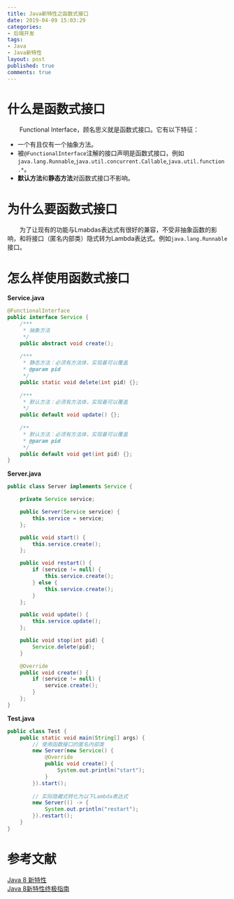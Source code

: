 ```yaml
---
title: Java新特性之函数式接口
date: 2019-04-09 15:03:29
categories:
- 后端开发 
tags:
- Java
- Java新特性
layout: post
published: true
comments: true
---
```


# 什么是函数式接口

&emsp;&emsp;Functional Interface，顾名思义就是函数式接口。它有以下特征：  
- 一个有且仅有一个抽象方法。
- 被`@FunctionalInterface`注解的接口声明是函数式接口，例如`java.lang.Runnable`,`java.util.concurrent.Callable`,`java.util.function.*`。
- **默认方法**和**静态方法**对函数式接口不影响。

<!-- more -->

# 为什么要函数式接口

&emsp;&emsp;为了让现有的功能与Lmabdas表达式有很好的兼容，不受非抽象函数的影响，和将接口（匿名内部类）隐式转为Lambda表达式。例如`java.lang.Runnable`接口。  

# 怎么样使用函数式接口

**Service.java**  

```java
@FunctionalInterface
public interface Service {
	/***
	 * 抽象方法
	 */
	public abstract void create();
	
	/***
	 * 静态方法：必须有方法体，实现着可以覆盖
	 * @param pid
	 */
	public static void delete(int pid) {};
	
	/***
	 * 默认方法：必须有方法体，实现着可以覆盖
	 */
	public default void update() {};
	
	/**
	 * 默认方法：必须有方法体，实现着可以覆盖
	 * @param pid
	 */
	public default void get(int pid) {};
}
```

**Server.java**  

```java
public class Server implements Service {

	private Service service;

	public Server(Service service) {
		this.service = service;
	};

	public void start() {
		this.service.create();
	};

	public void restart() {
		if (service != null) {
			this.service.create();
		} else {
			this.service.create();
		}
	};

	public void update() {
		this.service.update();
	};

	public void stop(int pid) {
		Service.delete(pid);
	}

	@Override
	public void create() {
		if (service != null) {
			service.create();
		}
	};
}
```

**Test.java**  

```java
public class Test {
	public static void main(String[] args) {
		// 使用函数接口的匿名内部类
		new Server(new Service() {
			@Override
			public void create() {
				System.out.println("start");
			}
		}).start();
		
		// 实际隐藏式转化为以下Lambda表达式
		new Server(() -> {
			System.out.println("restart");
		}).restart();
	}
}
```

# 参考文献

[Java 8 新特性](http://www.runoob.com/java/java8-new-features.html)  
[Java 8新特性终极指南](http://www.importnew.com/11908.html)  